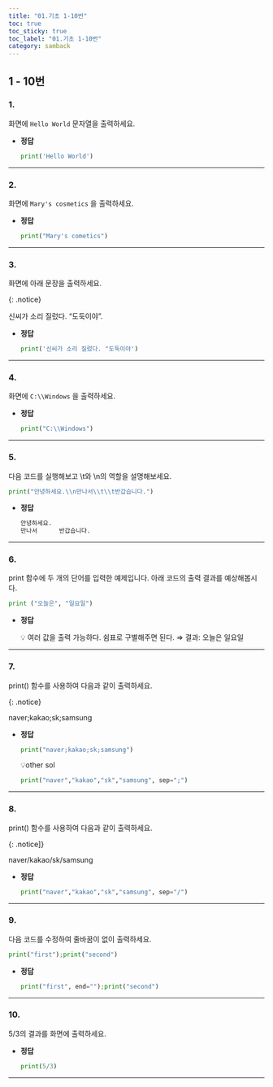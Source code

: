 ```yaml
---
title: "01.기초 1-10번"
toc: true
toc_sticky: true
toc_label: "01.기초 1-10번"
category: samback
---
```


## 1 - 10번

### 1.

화면에 `Hello World` 문자열을 출력하세요.

- **정답**

  ```python
  print('Hello World')
  ```

------

### 2.

화면에 `Mary's cosmetics` 을 출력하세요.

- **정답**

  ```python
  print("Mary's cometics")
  ```

------

### 3.

화면에 아래 문장을 출력하세요.

{: .notice}

신씨가 소리 질렀다. “도둑이야”.

- **정답**

  ```python
  print('신씨가 소리 질렀다. "도둑이야')
  ```

  

------

### 4.

화면에 `C:\\Windows` 을 출력하세요.

- **정답**

  ```python
  print("C:\\Windows")
  ```

------

### 5.

다음 코드를 실행해보고 \t와 \n의 역할을 설명해보세요.

```python
print("안녕하세요.\\n만나서\\t\\t반갑습니다.")
```

- **정답**

  ```python
  안녕하세요.
  만나서      반갑습니다.
  ```

------

### 6.

print 함수에 두 개의 단어를 입력한 예제입니다. 아래 코드의 출력 결과를 예상해봅시다.

```python
print ("오늘은", "일요일")
```

- **정답**

  <aside> 💡 여러 값을 출력 가능하다. 쉼표로 구별해주면 된다. ⇒ 결과: 오늘은 일요일

  </aside>

------

### 7.

print() 함수를 사용하여 다음과 같이 출력하세요.

{: .notice} 

naver;kakao;sk;samsung

- **정답**

  ```python
  print("naver;kakao;sk;samsung")
  ```

  💡other sol

  ```python
  print("naver","kakao","sk","samsung", sep=";")
  ```

------

### 8.

print() 함수를 사용하여 다음과 같이 출력하세요.

{: .notice]}

naver/kakao/sk/samsung

- **정답**

  ```python
  print("naver","kakao","sk","samsung", sep="/")
  ```

------

### 9.

다음 코드를 수정하여 줄바꿈이 없이 출력하세요.

```python
print("first");print("second")
```

- **정답**

  ```python
  print("first", end="");print("second")
  ```

------

### 10.

5/3의 결과를 화면에 출력하세요.

- **정답**

  ```python
  print(5/3)
  ```

------